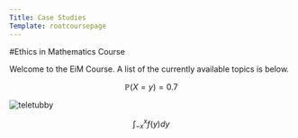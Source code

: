 ```yaml
---
Title: Case Studies
Template: rootcoursepage
---
```

#Ethics in Mathematics Course

Welcome to the EiM Course. A list of the currently available topics is below.

$$ 
\newcommand{\prob}[1]{\mathbb{P}\left(#1\right)} 
\newcommand{\test}{\log_2(x)}
\prob{X=y} = 0.7 
$$

![teletubby](http://db716.user.srcf.net/eim/media/teletubbies-character-bp.png")

$$\int_{-x}^{x} f(y) dy$$
